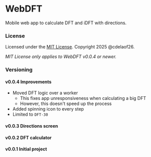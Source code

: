# WebDFT

Mobile web app to calculate DFT and iDFT with directions.

### License

Licensed under the [MIT License](LICENSE). Copyright 2025 @cdelaof26.

_MIT License only applies to WebDFT v0.0.4 or newer._


### Versioning

#### v0.0.4 Improvements
- Moved DFT logic over a worker
  - This fixes app unresponsiveness when 
    calculating a big DFT
  - However, this doesn't speed up the process
- Added spinning icon to every step
- Limited to `DFT-30` 

#### v0.0.3 Directions screen

#### v0.0.2 DFT calculator

#### v0.0.1 Initial project

